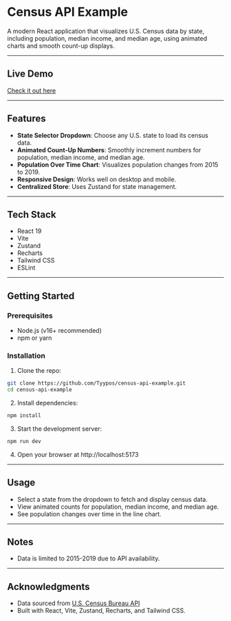 # Census API Example

A modern React application that visualizes U.S. Census data by state, including population, median income, and median age, using animated charts and smooth count-up displays.

---

## Live Demo

[Check it out here](https://tyypos.github.io/census-api-example)

---

## Features

-   **State Selector Dropdown**: Choose any U.S. state to load its census data.
-   **Animated Count-Up Numbers**: Smoothly increment numbers for population, median income, and median age.
-   **Population Over Time Chart**: Visualizes population changes from 2015 to 2019.
-   **Responsive Design**: Works well on desktop and mobile.
-   **Centralized Store**: Uses Zustand for state management.

---

## Tech Stack

-   React 19
-   Vite
-   Zustand
-   Recharts
-   Tailwind CSS
-   ESLint

---

## Getting Started

### Prerequisites

-   Node.js (v16+ recommended)
-   npm or yarn

### Installation

1. Clone the repo:

```bash
git clone https://github.com/Tyypos/census-api-example.git
cd census-api-example
```

2. Install dependencies:

```bash
npm install
```

3. Start the development server:

```bash
npm run dev
```

4. Open your browser at http://localhost:5173

---

## Usage

-   Select a state from the dropdown to fetch and display census data.
-   View animated counts for population, median income, and median age.
-   See population changes over time in the line chart.

---

## Notes

-   Data is limited to 2015-2019 due to API availability.

---

## Acknowledgments

-   Data sourced from [U.S. Census Bureau API](https://api.census.gov)
-   Built with React, Vite, Zustand, Recharts, and Tailwind CSS.
